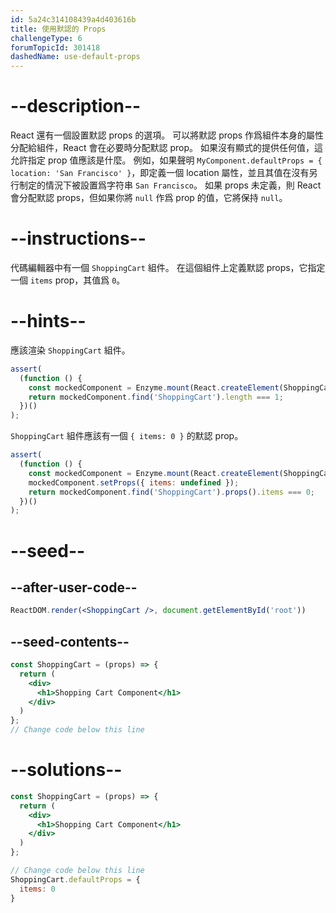 ```yaml
---
id: 5a24c314108439a4d403616b
title: 使用默認的 Props
challengeType: 6
forumTopicId: 301418
dashedName: use-default-props
---
```


# --description--

React 還有一個設置默認 props 的選項。 可以將默認 props 作爲組件本身的屬性分配給組件，React 會在必要時分配默認 prop。 如果沒有顯式的提供任何值，這允許指定 prop 值應該是什麼。 例如，如果聲明 `MyComponent.defaultProps = { location: 'San Francisco' }`，即定義一個 location 屬性，並且其值在沒有另行制定的情況下被設置爲字符串 `San Francisco`。 如果 props 未定義，則 React 會分配默認 props，但如果你將 `null` 作爲 prop 的值，它將保持 `null`。

# --instructions--

代碼編輯器中有一個 `ShoppingCart` 組件。 在這個組件上定義默認 props，它指定一個 `items` prop，其值爲 `0`。

# --hints--

應該渲染 `ShoppingCart` 組件。

```js
assert(
  (function () {
    const mockedComponent = Enzyme.mount(React.createElement(ShoppingCart));
    return mockedComponent.find('ShoppingCart').length === 1;
  })()
);
```

`ShoppingCart` 組件應該有一個 `{ items: 0 }` 的默認 prop。

```js
assert(
  (function () {
    const mockedComponent = Enzyme.mount(React.createElement(ShoppingCart));
    mockedComponent.setProps({ items: undefined });
    return mockedComponent.find('ShoppingCart').props().items === 0;
  })()
);
```

# --seed--

## --after-user-code--

```jsx
ReactDOM.render(<ShoppingCart />, document.getElementById('root'))
```

## --seed-contents--

```jsx
const ShoppingCart = (props) => {
  return (
    <div>
      <h1>Shopping Cart Component</h1>
    </div>
  )
};
// Change code below this line
```

# --solutions--

```jsx
const ShoppingCart = (props) => {
  return (
    <div>
      <h1>Shopping Cart Component</h1>
    </div>
  )
};

// Change code below this line
ShoppingCart.defaultProps = {
  items: 0
}
```
